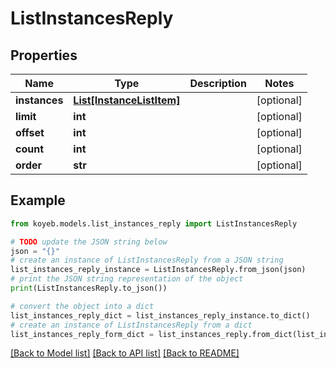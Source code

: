 # ListInstancesReply


## Properties

Name | Type | Description | Notes
------------ | ------------- | ------------- | -------------
**instances** | [**List[InstanceListItem]**](InstanceListItem.md) |  | [optional] 
**limit** | **int** |  | [optional] 
**offset** | **int** |  | [optional] 
**count** | **int** |  | [optional] 
**order** | **str** |  | [optional] 

## Example

```python
from koyeb.models.list_instances_reply import ListInstancesReply

# TODO update the JSON string below
json = "{}"
# create an instance of ListInstancesReply from a JSON string
list_instances_reply_instance = ListInstancesReply.from_json(json)
# print the JSON string representation of the object
print(ListInstancesReply.to_json())

# convert the object into a dict
list_instances_reply_dict = list_instances_reply_instance.to_dict()
# create an instance of ListInstancesReply from a dict
list_instances_reply_form_dict = list_instances_reply.from_dict(list_instances_reply_dict)
```
[[Back to Model list]](../README.md#documentation-for-models) [[Back to API list]](../README.md#documentation-for-api-endpoints) [[Back to README]](../README.md)


